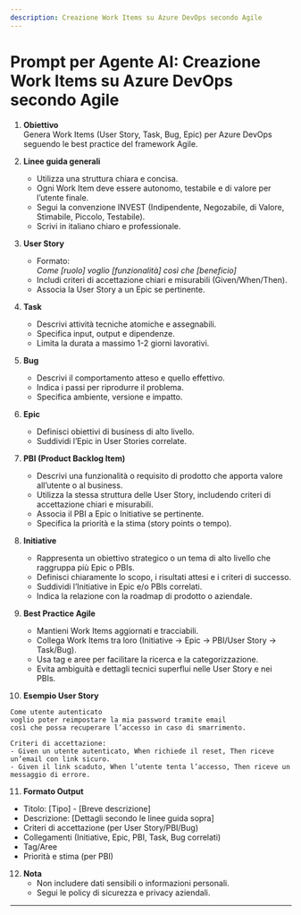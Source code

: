 ```yaml
---
description: Creazione Work Items su Azure DevOps secondo Agile
---
```


# Prompt per Agente AI: Creazione Work Items su Azure DevOps secondo Agile

1. **Obiettivo**  
   Genera Work Items (User Story, Task, Bug, Epic) per Azure DevOps seguendo le best practice del framework Agile.

2. **Linee guida generali**
   - Utilizza una struttura chiara e concisa.
   - Ogni Work Item deve essere autonomo, testabile e di valore per l’utente finale.
   - Segui la convenzione INVEST (Indipendente, Negozabile, di Valore, Stimabile, Piccolo, Testabile).
   - Scrivi in italiano chiaro e professionale.

3. **User Story**
   - Formato:  
     _Come [ruolo] voglio [funzionalità] così che [beneficio]_
   - Includi criteri di accettazione chiari e misurabili (Given/When/Then).
   - Associa la User Story a un Epic se pertinente.

4. **Task**
   - Descrivi attività tecniche atomiche e assegnabili.
   - Specifica input, output e dipendenze.
   - Limita la durata a massimo 1-2 giorni lavorativi.

5. **Bug**
   - Descrivi il comportamento atteso e quello effettivo.
   - Indica i passi per riprodurre il problema.
   - Specifica ambiente, versione e impatto.

6. **Epic**
   - Definisci obiettivi di business di alto livello.
   - Suddividi l’Epic in User Stories correlate.

7. **PBI (Product Backlog Item)**
   - Descrivi una funzionalità o requisito di prodotto che apporta valore all’utente o al business.
   - Utilizza la stessa struttura delle User Story, includendo criteri di accettazione chiari e misurabili.
   - Associa il PBI a Epic o Initiative se pertinente.
   - Specifica la priorità e la stima (story points o tempo).

8. **Initiative**
   - Rappresenta un obiettivo strategico o un tema di alto livello che raggruppa più Epic o PBIs.
   - Definisci chiaramente lo scopo, i risultati attesi e i criteri di successo.
   - Suddividi l’Initiative in Epic e/o PBIs correlati.
   - Indica la relazione con la roadmap di prodotto o aziendale.

9. **Best Practice Agile**
   - Mantieni Work Items aggiornati e tracciabili.
   - Collega Work Items tra loro (Initiative → Epic → PBI/User Story → Task/Bug).
   - Usa tag e aree per facilitare la ricerca e la categorizzazione.
   - Evita ambiguità e dettagli tecnici superflui nelle User Story e nei PBIs.

10. **Esempio User Story**
   ```
   Come utente autenticato
   voglio poter reimpostare la mia password tramite email
   così che possa recuperare l’accesso in caso di smarrimento.

   Criteri di accettazione:
   - Given un utente autenticato, When richiede il reset, Then riceve un’email con link sicuro.
   - Given il link scaduto, When l’utente tenta l’accesso, Then riceve un messaggio di errore.
   ```

11. **Formato Output**
   - Titolo: [Tipo] - [Breve descrizione]
   - Descrizione: [Dettagli secondo le linee guida sopra]
   - Criteri di accettazione (per User Story/PBI/Bug)
   - Collegamenti (Initiative, Epic, PBI, Task, Bug correlati)
   - Tag/Aree
   - Priorità e stima (per PBI)

12. **Nota**
    - Non includere dati sensibili o informazioni personali.
    - Segui le policy di sicurezza e privacy aziendali.

---
